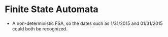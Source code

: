 # Finite State Automata

- A non-deterministic FSA, so the dates such as 1/31/2015 and 01/31/2015 could both be recognized.